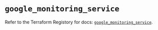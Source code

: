 # `google_monitoring_service`

Refer to the Terraform Registory for docs: [`google_monitoring_service`](https://registry.terraform.io/providers/hashicorp/google-beta/4.71.0/docs/resources/google_monitoring_service).
